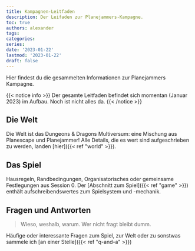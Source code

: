 ```yaml
---
title: Kampagnen-Leitfaden
description: Der Leifaden zur Planejammers-Kampagne.
toc: true
authors: alexander
tags:
categories:
series:
date: '2023-01-22'
lastmod: '2023-01-22'
draft: false
---
```


Hier findest du die gesammelten Informationen zur Planejammers Kampagne.

{{< notice info >}}
Der gesamte Leitfaden befindet sich momentan (Januar 2023) im Aufbau. Noch ist nicht alles da.
{{< /notice >}}

## Die Welt

Die Welt ist das Dungeons & Dragons Multiversum: eine Mischung aus Planescape und Planejammer! Alle Details, die es wert sind aufgeschrieben zu werden, landen [hier]({{< ref "world" >}}).

## Das Spiel

Hausregeln, Randbedingungen, Organisatorisches oder gemeinsame Festlegungen aus Session 0. Der [Abschnitt zum Spiel]({{< ref "game" >}}) enthält aufschreibendswertes zum Spielsystem und -mechanik.

## Fragen und Antworten

> Wieso, weshalb, warum. Wer nicht fragt bleibt dumm.

Häufige oder interessante Fragen zum Spiel, zur Welt oder zu sonstwas sammele ich [an einer Stelle]({{< ref "q-and-a" >}})

